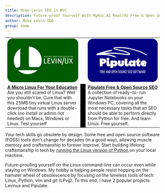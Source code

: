 ```yaml
---
title: Mike Levin SEO in NYC
description: Future-proof Yourself With MyKoz.AI Real/OS Free & Open Source (FOSS) AI SEO Software on a Small Linux Distro built with Python, vim, git and AI.
author: Mike Levin SEO
group: home
---
```


<table class="logos">
<tr>
<td class="hplg"><a href="https://levinux.com/"><img src="/assets/logo/Levinux.PNG" border=0 /></a></td>
<td> </td>
<td class="hplg"><a href="https://pipulate.com/"><img src="/assets/logo/Pipulate.PNG" border=0 /></a></td>
</tr>
<tr>
<td class="hptd"><b><a href="/levinux/">A Micro Linux For Your
Education</a></b><br />Are you still scared of Linux? Well you shouldn't be.
Cure that with this 25MB tiny virtual Linux server download that runs with a
double-click (no install or admin not needed) on Macs, Windows or Linux. Test
yourself</td>
<td style="background: black;">&nbsp;</td>
<td class="hptd"><b><a href="/pipulate/">Pipulate Free & Open Source
SEO</a></b><br />A collection of ready-to-run Jupyter Notebooks on your Windows
PC, covering all the most necessary tasks that an SEO should be able to perform
directly from Python for free. And learn Linux. Free yourself.</td>
</tr>
</table>

Your tech skills go obsolete by design. Some free and open source software
(FOSS) tools don't change for decades (in a good way), allowing muscle memory
and craftsmanship to forever improve. Start building lifelong craftsmanship in
tech by <a href="https://mykoz.ai">running the Linux version of Python</a>.on
your local machine.

Future-proofing yourself on the Linux command-line can occur even while staying
on Windows. My hobby is helping people resist hopping on the hamster wheel of
obsolescence by focusing on the timeless tools of tech: Linux, Python, vim and
git (LPvg).  To this end, I have 2 popular projects: Levinux and Pipulate. 

<!-- ### Mike Levin's Blog Posts (<a href="/blog/">all</a>) ... 

{% include post_short_list.html %}

<a href="/blog/">All Posts</a> -->

